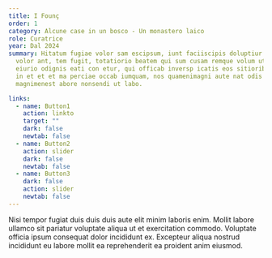 ```yaml
---
title: I Founç
order: 1
category: Alcune case in un bosco - Un monastero laico
role: Curatrice
year: Dal 2024
summary: Hitatum fugiae volor sam escipsum, iunt faciiscipis doluptiur sunte
  volor ant, tem fugit, totatiorio beatem qui sum cusam remque volum ut vel
  eiurio odignis eati con etur, qui officab inversp icatis eos sitioribust enis
  in et et et ma perciae occab iumquam, nos quamenimagni aute nat odis
  magnimenest abore nonsendi ut labo.

links:
  - name: Button1
    action: linkto
    target: ""
    dark: false
    newtab: false
  - name: Button2
    action: slider
    dark: false
    newtab: false
  - name: Button3
    dark: false
    action: slider
    newtab: false
---
```

Nisi tempor fugiat duis duis duis aute elit minim laboris enim. Mollit labore ullamco sit pariatur voluptate aliqua ut et exercitation commodo. Voluptate officia ipsum consequat dolor incididunt ex. Excepteur aliqua nostrud incididunt eu labore mollit ea reprehenderit ea proident anim eiusmod.